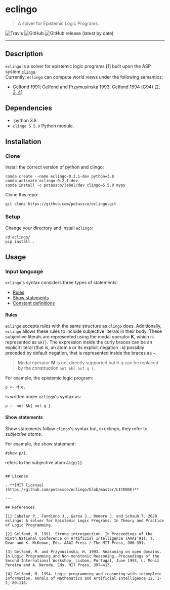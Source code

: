 # eclingo

> A solver for Epistemic Logic Programs.

![Travis](https://travis-ci.com/potassco/eclingo.svg?token=UsJRkwzSfzyEzdaYoHPd&branch=master&status=passed)
![GitHub](https://img.shields.io/github/license/potassco/eclingo?color=blue)
![GitHub release (latest by date)](https://img.shields.io/github/v/release/potassco/eclingo)

---

## Description
`eclingo` is a solver for epistemic logic programs [1] built upon the ASP system [`clingo`](https://github.com/potassco/clingo).  
Currently, `eclingo` can compute world views under the following semantics:
- Gelfond 1991; Gelfond and Przymusinska 1993; Gelfond 1994 (G94) [[2, 3, 4]](#references)

## Dependencies

- `python 3.8
- `clingo 5.5.0` Python module.

## Installation

### Clone

Install the correct version of python and clingo:
```
conda create --name eclingo-0.2.1-dev python=3.8
conda activate eclingo-0.2.1-dev
conda install -c potassco/label/dev clingo=5.5.0 mypy
```

Clone this repo:
```
git clone https://github.com/potassco/eclingo.git
```

### Setup

Change your directory and install `eclingo`:
```
cd eclingo/
pip install .
```

## Usage


### Input language

`eclingo`'s syntax considers three types of statements:
- [Rules](#rules)
- [Show statements](#show-statements)
- [Constant definitions](#constant-definitions)

#### Rules

`eclingo` accepts rules with the same structure as `clingo` does. Additionally, `eclingo` allows these rules to include subjective literals in their body. These subjective literals are represented using the modal operator **K**, which is represented as `&k{}`. The expression inside the curly braces can be an explicit literal (that is, an atom `A` or its explicit negation `-A`) possibly preceded by default negation, that is represented inside the braces as `~`.

> Modal operator **M** is not directly supported but `M q` can be replaced by the construction `not &k{ not q }`.

For example, the epistemic logic program:
```
p <- M q.
```
is written under `eclingo`'s syntax as:
```
p :- not &k{ not q }.
```

#### Show statements
Show statements follow `clingo`'s syntax but, in eclingo, they refer to *subjective atoms*.

For example, the show statement:
```
#show p/1.
```
refers to the subjective atom `&k{p/1}`.

```

## License

- **[MIT license](https://github.com/potassco/eclingo/blob/master/LICENSE)**

---

## References

[1] Cabalar P., Fandinno J., Garea J., Romero J. and Schaub T. 2020. eclingo: A solver for Epistemic Logic Programs. In Theory and Practice of Logic Programming.

[2] Gelfond, M. 1991. Strong introspection. In Proceedings of the Ninth National Conference on Artificial Intelligence (AAAI’91), T. Dean and K. McKeown, Eds. AAAI Press / The MIT Press, 386–391.

[3] Gelfond, M. and Przymusinska, H. 1993. Reasoning on open domains. In Logic Programming and Non-monotonic Reasoning, Proceedings of the Second International Workshop, Lisbon, Portugal, June 1993, L. Moniz Pereira and A. Nerode, Eds. MIT Press, 397–413.

[4] Gelfond, M. 1994. Logic programming and reasoning with incomplete information. Annals of Mathematics and Artificial Intelligence 12, 1-2, 89–116.

